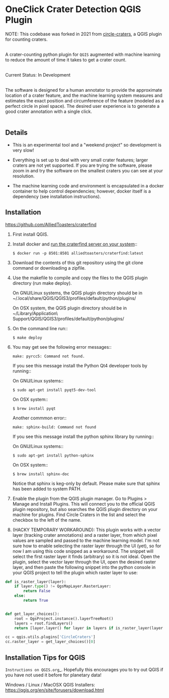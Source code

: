 # OneClick Crater Detection QGIS Plugin

NOTE: This codebase was forked in 2021 from [circle-craters](https://github.com/sbraden/circle-craters), a QGIS plugin for counting craters.<br><br>

A crater-counting python plugin for `QGIS` augmented with machine learning to reduce the amount of time it takes to get a crater count.<br><br>

Current Status: In Development<br><br>

The software is designed for a human annotator to provide the approximate location of a crater feature, and the machine learning system measures and estimates the exact position and circumference of the feature (modeled as a perfect circle in pixel space). The desired user experience is to generate a good crater annotation with a single click.<br><br>


Details
-------

* This is an experimental tool and a "weekend project" so development is very slow!

* Everything is set up to deal with very small crater features; larger craters are not yet supported. If you are trying the software, please zoom in and try the software on the smallest craters you can see at your resolution. 

* The machine learning code and environment is encapsulated in a docker container to  help control dependencies; however, docker itself is a dependency (see installation instructions).

Installation
------------

https://github.com/AlliedToasters/craterfind

1. First install QGIS.

2. Install docker and [run the craterfind server on your system](https://github.com/AlliedToasters/craterfind)::

       $ docker run -p 8501:8501 alliedtoasters/craterfind:latest

3. Download the contents of this git repository using the git clone command or
   downloading a zipfile.

4. Use the makefile to compile and copy the files to the QGIS plugin directory
   (run make deploy). 

   On GNU/Linux systems, the QGIS plugin directory should be in 
   ~/.local/share/QGIS/QGIS3/profiles/default/python/plugins/

   On OSX system, the QGIS plugin directory should be in
   ~/Library/Application\ Support/QGIS/QGIS3/profiles/default/python/plugins/

5. On the command line run::

       $ make deploy

6. You may get see the following error messages::

       make: pyrcc5: Command not found.

   If you see this message install the Python Qt4 developer tools by running::

   On GNU/Linux systems::

       $ sudo apt-get install pyqt5-dev-tool

   On OSX system::

       $ brew install pyqt

   Another commmon error::

       make: sphinx-build: Command not found

   If you see this message install the python sphinx library by running::

   On GNU/Linux systems::

       $ sudo apt-get install python-sphinx

   On OSX system::

       $ brew install sphinx-doc
   
   Notice that sphinx is keg-only by default. Please make sure that sphinx has been added to system PATH.

7. Enable the plugin from the QGIS plugin manager. Go to Plugins > Manage and
   Install Plugins. This will connect you to the official QGIS plugin
   repository, but also searches the QGIS plugin directory on your machine for
   plugins. Find Circle Craters in the list and select the checkbox to the left
   of the name.

8. (HACKY TEMPORARY WORKAROUND): This plugin works with a vector layer (tracking crater annotations) and a raster layer, 
   from which pixel values are sampled and passed to the machine learning model.
   I'm not sure how to enable selecting the raster layer through the UI (yet),
   so for now I am using this code snipped as a workaround. The snippet
   will select the first raster layer it finds (arbitrary) so it is not ideal.
   Open the plugin, select the vector layer through the UI, open the desired
   raster layer, and then paste the following snippet into the python console
   in your QGIS project to tell the plugin which raster layer to use:


```python
def is_raster_layer(layer):
    if layer.type() != QgsMapLayer.RasterLayer:
        return False
    else:
        return True


def get_layer_choices():
    root = QgsProject.instance().layerTreeRoot()
    layers = root.findLayers()
    return [layer.layer() for layer in layers if is_raster_layer(layer.layer())]

cc = qgis.utils.plugins['CircleCraters']
cc.raster_layer = get_layer_choices()[0]
```


Installation Tips for QGIS
--------------------------

`Instructions on QGIS.org`_. Hopefully this encourages you to try out QGIS if
you have not used it before for planetary data!

Windows / Linux / MacOSX QGIS Installers: https://qgis.org/en/site/forusers/download.html